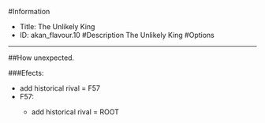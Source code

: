 #Information
 - Title: The Unlikely King
 - ID: akan_flavour.10
#Description
The Unlikely King
#Options

___
##How unexpected.

###Efects:<ul><li>add historical rival = F57</li><li>F57:</li><ul><li>add historical rival = ROOT</li></ul></ul>
